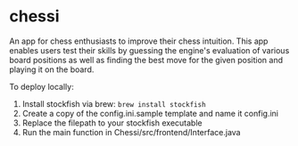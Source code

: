# chessi

An app for chess enthusiasts to improve their chess intuition. This app enables users test their skills by guessing the engine's evaluation of various board positions as well as finding the best move for the given position and playing it on the board.

To deploy locally:
1. Install stockfish via brew: ```brew install stockfish```
2. Create a copy of the config.ini.sample template and name it config.ini
3. Replace the filepath to your stockfish executable
4. Run the main function in Chessi/src/frontend/Interface.java